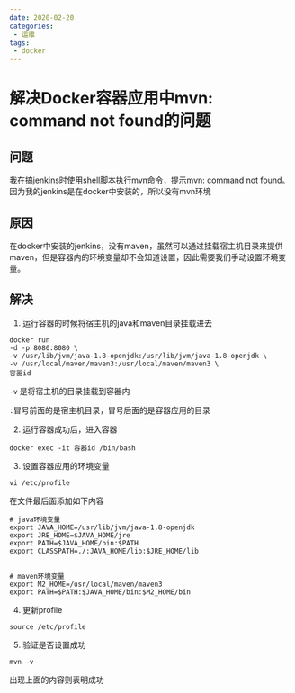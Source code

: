 ```yaml
---
date: 2020-02-20
categories: 
 - 运维
tags: 
 - docker
---
```

# 解决Docker容器应用中mvn: command not found的问题

## 问题

我在搞jenkins时使用shell脚本执行mvn命令，提示mvn: command not found。因为我的jenkins是在docker中安装的，所以没有mvn环境

## 原因

在docker中安装的jenkins，没有maven，虽然可以通过挂载宿主机目录来提供maven，但是容器内的环境变量却不会知道设置，因此需要我们手动设置环境变量。

## 解决

1. 运行容器的时候将宿主机的java和maven目录挂载进去

```shell
docker run 
-d -p 8080:8080 \
-v /usr/lib/jvm/java-1.8-openjdk:/usr/lib/jvm/java-1.8-openjdk \
-v /usr/local/maven/maven3:/usr/local/maven/maven3 \
容器id
```

`-v` 是将宿主机的目录挂载到容器内

`:`冒号前面的是宿主机目录，冒号后面的是容器应用的目录



2. 运行容器成功后，进入容器

```shell
docker exec -it 容器id /bin/bash
```



3. 设置容器应用的环境变量

```shell
vi /etc/profile
```

在文件最后面添加如下内容

```shell
# java环境变量
export JAVA_HOME=/usr/lib/jvm/java-1.8-openjdk
export JRE_HOME=$JAVA_HOME/jre
export PATH=$JAVA_HOME/bin:$PATH
export CLASSPATH=./:JAVA_HOME/lib:$JRE_HOME/lib


# maven环境变量
export M2_HOME=/usr/local/maven/maven3
export PATH=$PATH:$JAVA_HOME/bin:$M2_HOME/bin
```



4. 更新profile

```shell
source /etc/profile
```



5. 验证是否设置成功

```shell
mvn -v
```



出现上面的内容则表明成功
